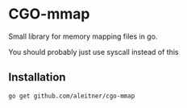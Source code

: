 # CGO-mmap

Small library for memory mapping files in go.

You should probably just use syscall instead of this

## Installation

```
go get github.com/aleitner/cgo-mmap
```
